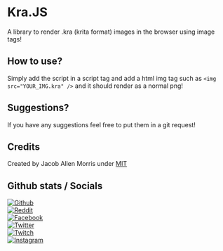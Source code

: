 # Kra.JS
A library to render .kra (krita format) images in the browser using image tags!

## How to use?
Simply add the script in a script tag and add a html img tag such as `<img src="YOUR_IMG.kra" />` and it should render as a normal png!

## Suggestions?
If you have any suggestions feel free to put them in a git request!

## Credits
Created by Jacob Allen Morris under [MIT](https://choosealicense.com/licenses/mit/)

## Github stats / Socials
[![Github](https://github-readme-stats.vercel.app/api?username=Jacobboogiebear&theme=merko&layout=compact)](https://github.com/Jacobboogiebear)\
[![Reddit](https://img.shields.io/badge/Reddit-MasterGamer9910-red)](https://www.reddit.com/user/MasterGamer9910/)\
[![Facebook](https://img.shields.io/badge/Facebook-Jacob%20Allen%20Morris-blue)](https://www.facebook.com/profile.php?id=100029009830912)\
[![Twitter](https://img.shields.io/badge/Twitter-JacobMo18685417-1d9bf0)](https://twitter.com/JacobMo18685417)\
[![Twitch](https://img.shields.io/badge/Twitch-mastergamer9910-9147ff)](https://www.twitch.tv/mastergamer9910)\
[![Instagram](https://img.shields.io/badge/Instagram-dancer__jacob__15-E1306C)](https://www.instagram.com/dancer_jacob_15/)